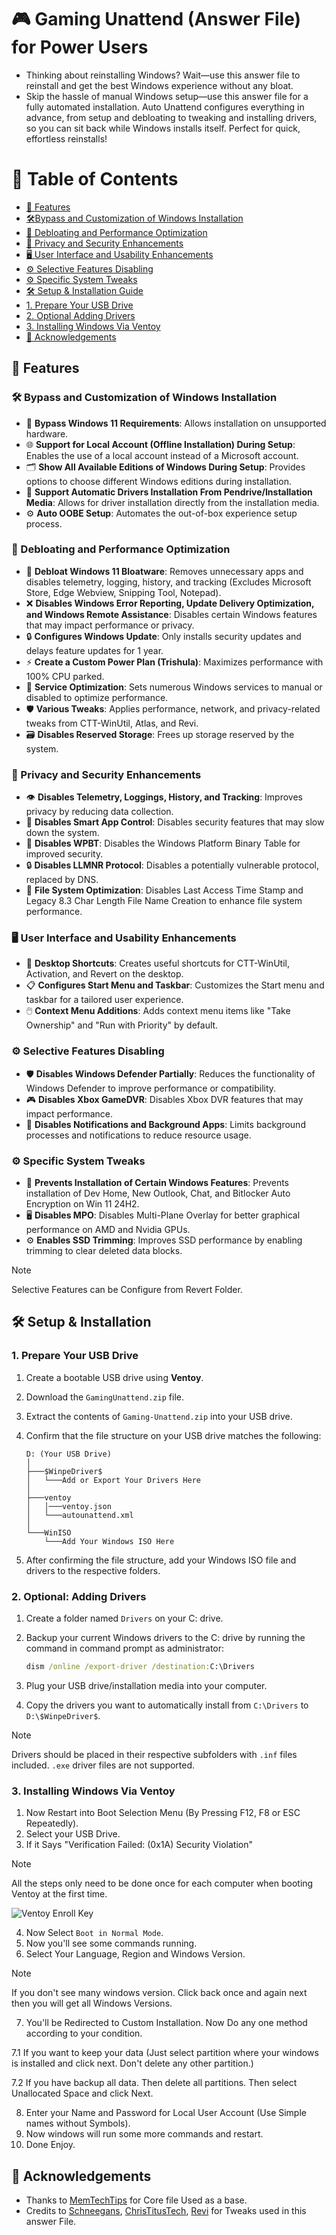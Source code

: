 # 🎮 Gaming Unattend (Answer File) for Power Users
- Thinking about reinstalling Windows? Wait—use this answer file to reinstall and get the best Windows experience without any bloat.
- Skip the hassle of manual Windows setup—use this answer file for a fully automated installation. Auto Unattend configures everything in advance, from setup and debloating to tweaking and installing drivers, so you can sit back while Windows installs itself. Perfect for quick, effortless reinstalls!

# 📑 Table of Contents
- [🚀 Features](#-features)
- [🛠️Bypass and Customization of Windows Installation](#%EF%B8%8F-bypass-and-customization-of-windows-installation)
- [💨 Debloating and Performance Optimization](#-debloating-and-performance-optimization)
- [🔐 Privacy and Security Enhancements](#-privacy-and-security-enhancements)
- [🖥️ User Interface and Usability Enhancements](#%EF%B8%8F-user-interface-and-usability-enhancements)
- [⚙️ Selective Features Disabling](#%EF%B8%8F-selective-features-disabling)
- [⚙️ Specific System Tweaks](#%EF%B8%8F-specific-system-tweaks)
- [🛠️ Setup & Installation Guide](#%EF%B8%8F-setup--installation)
- [1. Prepare Your USB Drive](#1-prepare-your-usb-drive)
- [2. Optional Adding Drivers](#2-optional-adding-drivers)
- [3. Installing Windows Via Ventoy](#3-installing-windows-via-ventoy)
- [💖 Acknowledgements](#-acknowledgements)

## 🚀 Features

### 🛠️ Bypass and Customization of Windows Installation
- 🚧 **Bypass Windows 11 Requirements**: Allows installation on unsupported hardware.
- 🌐 **Support for Local Account (Offline Installation) During Setup**: Enables the use of a local account instead of a Microsoft account.
- 🗂️ **Show All Available Editions of Windows During Setup**: Provides options to choose different Windows editions during installation.
- 💾 **Support Automatic Drivers Installation From Pendrive/Installation Media**: Allows for driver installation directly from the installation media.
- ⚙️ **Auto OOBE Setup**: Automates the out-of-box experience setup process.

### 💨 Debloating and Performance Optimization
- 🧹 **Debloat Windows 11 Bloatware**: Removes unnecessary apps and disables telemetry, logging, history, and tracking (Excludes Microsoft Store, Edge Webview, Snipping Tool, Notepad).
- ❌ **Disables Windows Error Reporting, Update Delivery Optimization, and Windows Remote Assistance**: Disables certain Windows features that may impact performance or privacy.
- 🔒 **Configures Windows Update**: Only installs security updates and delays feature updates for 1 year.
- ⚡ **Create a Custom Power Plan (Trishula)**: Maximizes performance with 100% CPU parked.
- 🚀 **Service Optimization**: Sets numerous Windows services to manual or disabled to optimize performance.
- 🛡️ **Various Tweaks**: Applies performance, network, and privacy-related tweaks from CTT-WinUtil, Atlas, and Revi.
- 🗃️ **Disables Reserved Storage**: Frees up storage reserved by the system.

### 🔐 Privacy and Security Enhancements
- 👁️ **Disables Telemetry, Loggings, History, and Tracking**: Improves privacy by reducing data collection.
- 🚫 **Disables Smart App Control**: Disables security features that may slow down the system.
- 🛑 **Disables WPBT**: Disables the Windows Platform Binary Table for improved security.
- 🔒 **Disables LLMNR Protocol**: Disables a potentially vulnerable protocol, replaced by DNS.
- 💾 **File System Optimization**: Disables Last Access Time Stamp and Legacy 8.3 Char Length File Name Creation to enhance file system performance.

### 🖥️ User Interface and Usability Enhancements
- 🔗 **Desktop Shortcuts**: Creates useful shortcuts for CTT-WinUtil, Activation, and Revert on the desktop.
- 📋 **Configures Start Menu and Taskbar**: Customizes the Start menu and taskbar for a tailored user experience.
- 🖱️ **Context Menu Additions**: Adds context menu items like "Take Ownership" and "Run with Priority" by default.

### ⚙️ Selective Features Disabling 
- 🛡️ **Disables Windows Defender Partially**: Reduces the functionality of Windows Defender to improve performance or compatibility.
- 🎮 **Disables Xbox GameDVR**: Disables Xbox DVR features that may impact performance.
- 📵 **Disables Notifications and Background Apps**: Limits background processes and notifications to reduce resource usage.

### ⚙️ Specific System Tweaks
- 🚫 **Prevents Installation of Certain Windows Features**: Prevents installation of Dev Home, New Outlook, Chat, and Bitlocker Auto Encryption on Win 11 24H2.
- 🖥️ **Disables MPO**: Disables Multi-Plane Overlay for better graphical performance on AMD and Nvidia GPUs.
- ⚙️ **Enables SSD Trimming**: Improves SSD performance by enabling trimming to clear deleted data blocks.

> [!NOTE]
> Selective Features can be Configure from Revert Folder.

## 🛠️ Setup & Installation

### 1. Prepare Your USB Drive
1. Create a bootable USB drive using **Ventoy**.
2. Download the `GamingUnattend.zip` file.
3. Extract the contents of `Gaming-Unattend.zip` into your USB drive.
4. Confirm that the file structure on your USB drive matches the following:

    ```plaintext
    D: (Your USB Drive)
    │
    ├───$WinpeDriver$
    │   └───Add or Export Your Drivers Here
    │
    ├───ventoy
    │   │───ventoy.json
    │   └───autounattend.xml
    │
    └───WinISO
        └───Add Your Windows ISO Here
    ```

5. After confirming the file structure, add your Windows ISO file and drivers to the respective folders.

### 2. Optional: Adding Drivers
1. Create a folder named `Drivers` on your C: drive.
2. Backup your current Windows drivers to the C: drive by running the command in command prompt as administrator:

    ```cmd
    dism /online /export-driver /destination:C:\Drivers
    ```

3. Plug your USB drive/installation media into your computer.
4. Copy the drivers you want to automatically install from `C:\Drivers` to `D:\$WinpeDriver$`.

> [!NOTE]
> Drivers should be placed in their respective subfolders with `.inf` files included. `.exe` driver files are not supported.

### 3. Installing Windows Via Ventoy
1. Now Restart into Boot Selection Menu (By Pressing F12, F8 or ESC Repeatedly).
2. Select your USB Drive.
3. If it Says "Verification Failed: (0x1A) Security Violation"

> [!NOTE] 
> All the steps only need to be done once for each computer when booting Ventoy at the first time.

![Ventoy Enroll Key](https://www.ventoy.net/static/img/secure_key.gif)

4. Now Select `Boot in Normal Mode`.
5. Now you'll see some commands running.
6. Select Your Language, Region and Windows Version.

> [!NOTE]
> If you don't see many windows version. Click back once and again next then you will get all Windows Versions.

7. You'll be Redirected to Custom Installation. Now Do any one method according to your condition.

7.1 If you want to keep your data (Just select partition where your windows is installed and click next. Don't delete any other partition.)

7.2 If you have backup all data. Then delete all partitions. Then select Unallocated Space and click Next.

8. Enter your Name and Password for Local User Account (Use Simple names without Symbols).
9. Now windows will run some more commands and restart.
10. Done Enjoy.

## 💖 Acknowledgements
 - Thanks to [MemTechTips](https://github.com/memstechtips/UnattendedWinstall) for Core file Used as a base.
 - Credits to [Schneegans](https://schneegans.de/windows/unattend-generator/), [ChrisTitusTech](https://github.com/ChrisTitusTech/winutil), [Revi](https://revi.cc) for Tweaks used in this answer File.
